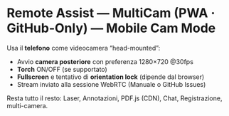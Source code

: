 # Remote Assist — MultiCam (PWA · GitHub-Only) — Mobile Cam Mode

Usa il **telefono** come videocamera “head-mounted”:
- Avvio **camera posteriore** con preferenza 1280×720 @30fps
- **Torch** ON/OFF (se supportato)
- **Fullscreen** e tentativo di **orientation lock** (dipende dal browser)
- Stream inviato alla sessione WebRTC (Manuale o GitHub Issues)

Resta tutto il resto: Laser, Annotazioni, PDF.js (CDN), Chat, Registrazione, multi-camera.
